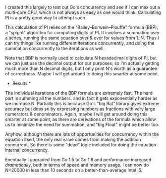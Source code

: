 I created this largely to test out Go's concurrency and see if I can max out a multi-core CPU, which is not always as easy as one would think. Calculating PI is a pretty good way to attempt such.

This calculation of PI relies on the "Bailey–Borwein–Plouffe" formula (BBP), a "spigot" algorithm for computing digits of PI. It involves a summation over a series, running the same equation over & over for values from 1..N. Thus I can try things like running different iterations concurrently, and doing the summation concurrently to the iterations as well.

Note that BBP is normally used to calculate N hexadecimal digits of PI, but we can just use the decimal output for our purposes; so I'm actually getting much more than N decimal digits, but I only print N's worth as a guarantee of correctness. Maybe I will get around to doing this smarter at some point.

* Results *

The individual iterations of the BBP formula are extremely fast. The hard part is summing all the numbers, and in fact it gets exponentially harder as we increase N. Partially this is because Go's "big.Rat" library gives extreme accuracy but does so by expressing numbers as fractions with very large numerators & denominators. Again, maybe I will get around doing this smarter at some point, as there are derivations of the formula which allow us to minimize the need for summation, and "big.Float" might be better too.

Anyhow, although there are lots of opportunities for concurrency within the equation itself, the only real value comes from making the addition concurrent. So there is some "dead" logic included for doing the equation-internal concurrency.

Eventually I upgraded from Go 1.5 to Go 1.8 and performance increased _dramatically_, both in terms of speed and memory usage. I can now do N=20000 in less than 10 seconds on a better-than-average Intel i5.


